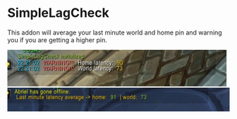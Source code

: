 # SimpleLagCheck

This addon will average your last minute world and home pin and warning you if you are getting a higher pin.


<img src="./media/addon-working.jpeg"/>
<img src="./media/average.jpeg"/>